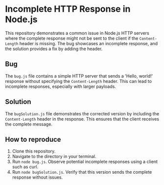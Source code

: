# Incomplete HTTP Response in Node.js

This repository demonstrates a common issue in Node.js HTTP servers where the complete response might not be sent to the client if the `Content-Length` header is missing.  The bug showcases an incomplete response, and the solution provides a fix by adding the header.

## Bug

The `bug.js` file contains a simple HTTP server that sends a 'Hello, world!' response without specifying the `Content-Length` header. This can lead to incomplete responses, especially with larger payloads.

## Solution

The `bugSolution.js` file demonstrates the corrected version by including the `Content-Length` header in the response. This ensures that the client receives the complete message.

## How to reproduce

1. Clone this repository.
2. Navigate to the directory in your terminal.
3. Run `node bug.js`. Observe potential incomplete responses using a client such as curl.
4. Run `node bugSolution.js`. Verify that this version sends the complete response without issues.